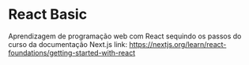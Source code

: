 # React Basic
Aprendizagem de programação web com React sequindo os passos do curso da documentação Next.js
link: https://nextjs.org/learn/react-foundations/getting-started-with-react
